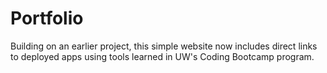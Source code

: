 # Portfolio

Building on an earlier project, this simple website now includes direct links to deployed apps using tools learned in UW's Coding Bootcamp program.